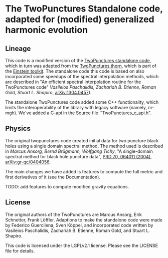 # The TwoPunctures Standalone code, adapted for (modified) generalized harmonic evolution

## Lineage

This code is a modified version of the
[TwoPunctures standalone code](https://bitbucket.org/relastro/twopunctures-standalone/src/master/),
which in turn was adapted from the
[TwoPunctures thorn](https://bitbucket.org/einsteintoolkit/einsteininitialdata),
which is part of the [Einstein toolkit](https://einsteintoolkit.org/). 
The standalone code this code is based on also
incorporated some speedups of the spectral interpolation methods,
which are described in
"An efficient spectral interpolation routine for the TwoPunctures code"
*Vasileios Paschalidis, Zachariah B. Etienne, Roman Gold, Stuart L. Shapiro*,
[arXiv:1304.0457](https://arxiv.org/abs/1304.0457)).

The standalone TwoPunctures code added some C++ functionality,
which limits the interoperability of the library with legacy software
(namely, nr-mgh). We've added a C-api in the Source file ``TwoPunctures_c_api.h". 

## Physics

The original twopunctures code created initial data for two puncture black holes using a single domain spectral method.
The method used is described in *Marcus Ansorg, Bernd Brügmann, Wolfgang Tichy*,
"A single-domain spectral method for black hole puncture data",
[PRD 70, 064011 (2004)](https://arxiv.org/ct?url=http%3A%2F%2Fdx.doi.org%2F10%252E1103%2FPhysRevD%252E70%252E064011&v=e1b6f829),
[arXiv:gr-qc/0404056](https://arxiv.org/abs/gr-qc/0404056).

The main changes we have added is features to compute the full metric and first derivatives of it
(see the Documentation).

TODO: add features to compute modified gravity equations.

## License

The original authors of the TwoPunctures are Marcus Ansorg, Erik Schnetter, Frank Löffler.
Adaptions to make the standalone code were made by Federico Guercilena, Sven Köppel,
and incorporated code written by 
Vasileios Paschalidis, Zachariah B. Etienne, Roman Gold, and Stuart L. Shapiro.

This code is licensed under the LGPLv2.1 license. Please see the LICENSE file for details.
